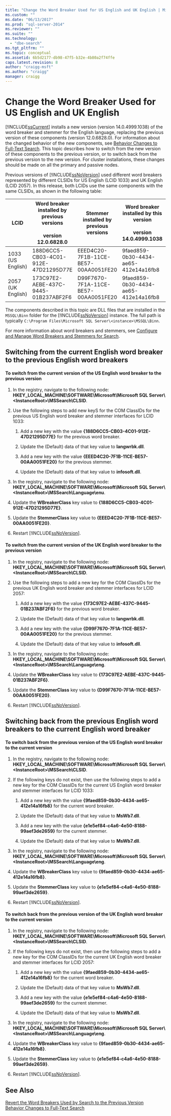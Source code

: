 ```yaml
---
title: "Change the Word Breaker Used for US English and UK English | Microsoft Docs"
ms.custom: ""
ms.date: "06/13/2017"
ms.prod: "sql-server-2014"
ms.reviewer: ""
ms.suite: ""
ms.technology: 
  - "dbe-search"
ms.tgt_pltfrm: ""
ms.topic: conceptual
ms.assetid: 6b5d2177-db98-47f5-b32e-4b80a2f74ffe
caps.latest.revision: 8
author: "craigg-msft"
ms.author: "craigg"
manager: craigg
---
```

# Change the Word Breaker Used for US English and UK English
  [!INCLUDE[ssCurrent](../../includes/sscurrent-md.md)] installs a new version (version 14.0.4999.1038) of the word breaker and stemmer for the English language, replacing the previous version of these components (version 12.0.6828.0). For information about the changed behavior of the new components, see [Behavior Changes to Full-Text Search](full-text-search.md). This topic describes how to switch from the new version of these components to the previous version, or to switch back from the previous version to the new version. For cluster installations, these changes should be made on all the primary and passive nodes.  
  
 Previous versions of [!INCLUDE[ssNoVersion](../../includes/ssnoversion-md.md)] used different word breakers represented by different CLSIDs for US English (LCID 1033) and UK English (LCID 2057). In this release, both LCIDs use the same components with the same CLSIDs, as shown in the following table:  
  
|LCID|Word breaker installed by previous versions<br /><br /> version 12.0.6828.0|Stemmer installed by previous versions|Word breaker installed by this version<br /><br /> version 14.0.4999.1038|Stemmer installed by this version|  
|----------|-------------------------------------------------------------------------|--------------------------------------------|-----------------------------------------------------------------------|---------------------------------------|  
|1033<br />(US English)|188D6CC5-CB03-4C01-912E-47D21295D77E|EEED4C20-7F1B-11CE-BE57-00AA0051FE20|9faed859-0b30-4434-ae65-412e14a16fb8|e1e5ef84-c4a6-4e50-8188-99aef3de2659|  
|2057<br />(UK English)|173C97E2-AEBE-437C-9445-01B237ABF2F6|D99F7670-7F1A-11CE-BE57-00AA0051FE20|9faed859-0b30-4434-ae65-412e14a16fb8|e1e5ef84-c4a6-4e50-8188-99aef3de2659|  
  
 The components described in this topic are DLL files that are installed in the `MSSQL\Binn` folder for the [!INCLUDE[ssNoVersion](../../includes/ssnoversion-md.md)] instance. The full path is typically `C:\Program Files\Microsoft SQL Server\<instance>\MSSQL\Binn`.  
  
 For more information about word breakers and stemmers, see [Configure and Manage Word Breakers and Stemmers for Search](configure-and-manage-word-breakers-and-stemmers-for-search.md).  
  
## Switching from the current English word breaker to the previous English word breakers  
  
#### To switch from the current version of the US English word breaker to the previous version  
  
1.  In the registry, navigate to the following node: **HKEY_LOCAL_MACHINE\SOFTWARE\Microsoft\Microsoft SQL Server\\<InstanceRoot\>\MSSearch\CLSID**.  
  
2.  Use the following steps to add new keyS for the COM ClassIDs for the previous US English word breaker and stemmer interfaces for LCID 1033:  
  
    1.  Add a new key with the value **{188D6CC5-CB03-4C01-912E-47D21295D77E}** for the previous word breaker.  
  
    2.  Update the (Default) data of that key value to **langwrbk.dll**.  
  
    3.  Add a new key with the value **{EEED4C20-7F1B-11CE-BE57-00AA0051FE20}** for the previous stemmer.  
  
    4.  Update the (Default) data of that key value to **infosoft.dll**.  
  
3.  In the registry, navigate to the following node: **HKEY_LOCAL_MACHINE\SOFTWARE\Microsoft\Microsoft SQL Server\\<InstanceRoot\>\MSSearch\Language\enu**.  
  
4.  Update the **WBreakerClass** key value to **{188D6CC5-CB03-4C01-912E-47D21295D77E}**.  
  
5.  Update the **StemmerClass** key value to **{EEED4C20-7F1B-11CE-BE57-00AA0051FE20}**.  
  
6.  Restart [!INCLUDE[ssNoVersion](../../includes/ssnoversion-md.md)].  
  
#### To switch from the current version of the UK English word breaker to the previous version  
  
1.  In the registry, navigate to the following node: **HKEY_LOCAL_MACHINE\SOFTWARE\Microsoft\Microsoft SQL Server\\<InstanceRoot\>\MSSearch\CLSID**.  
  
2.  Use the following steps to add a new key for the COM ClassIDs for the previous UK English word breaker and stemmer interfaces for LCID 2057:  
  
    1.  Add a new key with the value **{173C97E2-AEBE-437C-9445-01B237ABF2F6}** for the previous word breaker.  
  
    2.  Update the (Default) data of that key value to **langwrbk.dll**.  
  
    3.  Add a new key with the value **{D99F7670-7F1A-11CE-BE57-00AA0051FE20}** for the previous stemmer.  
  
    4.  Update the (Default) data of that key value to **infosoft.dll**.  
  
3.  In the registry, navigate to the following node: **HKEY_LOCAL_MACHINE\SOFTWARE\Microsoft\Microsoft SQL Server\\<InstanceRoot\>\MSSearch\Language\eng**.  
  
4.  Update the **WBreakerClass** key value to **{173C97E2-AEBE-437C-9445-01B237ABF2F6}**.  
  
5.  Update the **StemmerClass** key value to **{D99F7670-7F1A-11CE-BE57-00AA0051FE20}**.  
  
6.  Restart [!INCLUDE[ssNoVersion](../../includes/ssnoversion-md.md)].  
  
## Switching back from the previous English word breakers to the current English word breaker  
  
#### To switch back from the previous version of the US English word breaker to the current version  
  
1.  In the registry, navigate to the following node: **HKEY_LOCAL_MACHINE\SOFTWARE\Microsoft\Microsoft SQL Server\\<InstanceRoot\>\MSSearch\CLSID**.  
  
2.  If the following keys do not exist, then use the following steps to add a new key for the COM ClassIDs for the current US English word breaker and stemmer interfaces for LCID 1033:  
  
    1.  Add a new key with the value **{9faed859-0b30-4434-ae65-412e14a16fb8}** for the current word breaker.  
  
    2.  Update the (Default) data of that key value to **MsWb7.dll**.  
  
    3.  Add a new key with the value **{e1e5ef84-c4a6-4e50-8188-99aef3de2659}** for the current stemmer.  
  
    4.  Update the (Default) data of that key value to **MsWb7.dll**.  
  
3.  In the registry, navigate to the following node: **HKEY_LOCAL_MACHINE\SOFTWARE\Microsoft\Microsoft SQL Server\\<InstanceRoot\>\MSSearch\Language\eng**.  
  
4.  Update the **WBreakerClass** key value to **{9faed859-0b30-4434-ae65-412e14a16fb8}**.  
  
5.  Update the **StemmerClass** key value to **{e1e5ef84-c4a6-4e50-8188-99aef3de2659}**.  
  
6.  Restart [!INCLUDE[ssNoVersion](../../includes/ssnoversion-md.md)].  
  
#### To switch back from the previous version of the UK English word breaker to the current version  
  
1.  In the registry, navigate to the following node: **HKEY_LOCAL_MACHINE\SOFTWARE\Microsoft\Microsoft SQL Server\\<InstanceRoot\>\MSSearch\CLSID**.  
  
2.  If the following keys do not exist, then use the following steps to add a new key for the COM ClassIDs for the current UK English word breaker and stemmer interfaces for LCID 2057:  
  
    1.  Add a new key with the value **{9faed859-0b30-4434-ae65-412e14a16fb8}** for the current word breaker.  
  
    2.  Update the (Default) data of that key value to **MsWb7.dll**.  
  
    3.  Add a new key with the value **{e1e5ef84-c4a6-4e50-8188-99aef3de2659}** for the current stemmer.  
  
    4.  Update the (Default) data of that key value to **MsWb7.dll**.  
  
3.  In the registry, navigate to the following node: **HKEY_LOCAL_MACHINE\SOFTWARE\Microsoft\Microsoft SQL Server\\<InstanceRoot\>\MSSearch\Language\eng**.  
  
4.  Update the **WBreakerClass** key value to **{9faed859-0b30-4434-ae65-412e14a16fb8}**.  
  
5.  Update the **StemmerClass** key value to **{e1e5ef84-c4a6-4e50-8188-99aef3de2659}**.  
  
6.  Restart [!INCLUDE[ssNoVersion](../../includes/ssnoversion-md.md)].  
  
## See Also  
 [Revert the Word Breakers Used by Search to the Previous Version](revert-the-word-breakers-used-by-search-to-the-previous-version.md)   
 [Behavior Changes to Full-Text Search](full-text-search.md)  
  
  